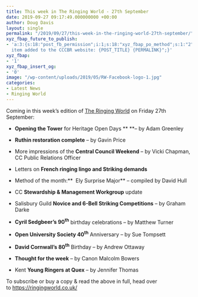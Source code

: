 ```yaml
---
title: This week in The Ringing World - 27th September
date: 2019-09-27 09:17:49.000000000 +00:00
author: Doug Davis
layout: single
permalink: "/2019/09/27/this-week-in-the-ringing-world-27th-september/"
xyz_fbap_future_to_publish:
- 'a:3:{s:18:"post_fb_permission";i:1;s:18:"xyz_fbap_po_method";s:1:"2";s:16:"xyz_fbap_message";s:62:"News
  item added to the CCCBR website: {POST_TITLE} {PERMALINK}";}'
xyz_fbap:
- '1'
xyz_fbap_insert_og:
- '0'
image: "/wp-content/uploads/2019/05/RW-Facebook-logo-1.jpg"
categories:
- Latest News
- Ringing World
---
```

Coming in this week’s edition of <a href="https://www.ringingworld.co.uk/" target="_blank" rel="noopener noreferrer">The Ringing World</a> on Friday 27th September:

+ **Opening the Tower** for Heritage Open Days ** **– by Adam Greenley

+ **Ruthin restoration complete** – by Gavin Price

+ More impressions of the **Central Council Weekend** – by Vicki Chapman, CC Public Relations Officer

+ Letters on **French ringing lingo and Striking demands**

+ Method of the month:**  Ely Surprise Major** – compiled by David Hull

+ CC **Stewardship & Management Workgroup** update

+ Salisbury Guild  **Novice and 6-Bell Striking Competitions** – by Graham Darke

+ **Cyril Sedgbeer’s 90<sup>th</sup>** birthday celebrations – by Matthew Turner

+ **Open University Society 40<sup>th</sup>** Anniversary – by Sue Tompsett

+ **David Cornwall’s 80<sup>th</sup>** Birthday – by Andrew Ottaway

+ **Thought for the week** – by Canon Malcolm Bowers

+ Kent **Young Ringers at Quex** – by Jennifer Thomas

To subscribe or buy a copy & read the above in full, head over to <a href="https://ringingworld.co.uk/" target="_blank" rel="noopener noreferrer">https://ringingworld.co.uk/</a>
